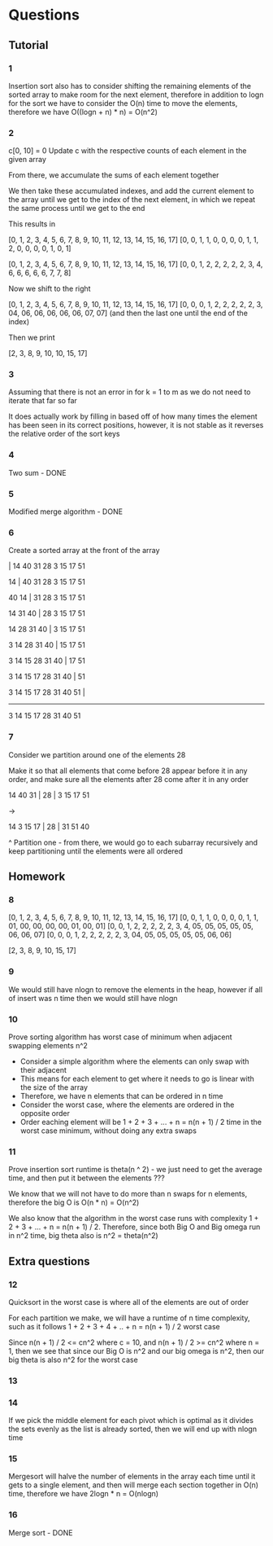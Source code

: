 # Questions

## Tutorial

### 1

Insertion sort also has to consider shifting the remaining elements of the sorted array to make room for the next element, therefore in addition to logn for the sort we have to consider the O(n) time to move the elements, therefore we have O((logn + n) \* n) = O(n^2)

### 2

c[0, 10] = 0
Update c with the respective counts of each element in the given array

From there, we accumulate the sums of each element together

We then take these accumulated indexes, and add the current element to the array until we get to the index of the next element, in which we repeat the same process until we get to the end

This results in

[0, 1, 2, 3, 4, 5, 6, 7, 8, 9, 10, 11, 12, 13, 14, 15, 16, 17]
[0, 0, 1, 1, 0, 0, 0, 0, 1, 1, 2, 0, 0, 0, 0, 1, 0, 1]

[0, 1, 2, 3, 4, 5, 6, 7, 8, 9, 10, 11, 12, 13, 14, 15, 16, 17]
[0, 0, 1, 2, 2, 2, 2, 2, 3, 4, 6, 6, 6, 6, 6, 7, 7, 8]

Now we shift to the right

[0, 1, 2, 3, 4, 5, 6, 7, 8, 9, 10, 11, 12, 13, 14, 15, 16, 17]
[0, 0, 0, 1, 2, 2, 2, 2, 2, 3, 04, 06, 06, 06, 06, 06, 07, 07] (and then the last one until the end of the index)

Then we print

[2, 3, 8, 9, 10, 10, 15, 17]

### 3

Assuming that there is not an error in for k = 1 to m as we do not need to iterate that far so far

It does actually work by filling in based off of how many times the element has been seen in its correct positions, however, it is not stable as it reverses the relative order of the sort keys

### 4

Two sum - DONE

### 5

Modified merge algorithm - DONE

### 6

Create a sorted array at the front of the array

| 14 40 31 28 3 15 17 51

14 | 40 31 28 3 15 17 51

40 14 | 31 28 3 15 17 51

14 31 40 | 28 3 15 17 51

14 28 31 40 | 3 15 17 51

3 14 28 31 40 | 15 17 51

3 14 15 28 31 40 | 17 51

3 14 15 17 28 31 40 | 51

3 14 15 17 28 31 40 51 |

---

3 14 15 17 28 31 40 51

### 7

Consider we partition around one of the elements 28

Make it so that all elements that come before 28 appear before it in any order, and make sure all the elements after 28 come after it in any order

14 40 31 | 28 | 3 15 17 51

->

14 3 15 17 | 28 | 31 51 40

^ Partition one - from there, we would go to each subarray recursively and keep partitioning until the elements were all ordered

## Homework

### 8

[0, 1, 2, 3, 4, 5, 6, 7, 8, 9, 10, 11, 12, 13, 14, 15, 16, 17]
[0, 0, 1, 1, 0, 0, 0, 0, 1, 1, 01, 00, 00, 00, 00, 01, 00, 01]
[0, 0, 1, 2, 2, 2, 2, 2, 3, 4, 05, 05, 05, 05, 05, 06, 06, 07]
[0, 0, 0, 1, 2, 2, 2, 2, 2, 3, 04, 05, 05, 05, 05, 05, 06, 06]

[2, 3, 8, 9, 10, 15, 17]

### 9

We would still have nlogn to remove the elements in the heap, however if all of insert was n time then we would still have nlogn

### 10

Prove sorting algorithm has worst case of minimum when adjacent swapping elements n^2

-   Consider a simple algorithm where the elements can only swap with their adjacent
-   This means for each element to get where it needs to go is linear with the size of the array
-   Therefore, we have n elements that can be ordered in n time
-   Consider the worst case, where the elements are ordered in the opposite order
-   Order eaching element will be 1 + 2 + 3 + ... + n = n(n + 1) / 2 time in the worst case minimum, without doing any extra swaps

### 11

Prove insertion sort runtime is theta(n ^ 2) - we just need to get the average time, and then put it between the elements ???

We know that we will not have to do more than n swaps for n elements, therefore the big O is O(n \* n) = O(n^2)

We also know that the algorithm in the worst case runs with complexity 1 + 2 + 3 + ... + n = n(n + 1) / 2. Therefore, since both Big O and Big omega run in n^2 time, big theta also is n^2 = theta(n^2)

## Extra questions

### 12

Quicksort in the worst case is where all of the elements are out of order

For each partition we make, we will have a runtime of n time complexity, such as it follows 1 + 2 + 3 + 4 + .. + n = n(n + 1) / 2 worst case

Since n(n + 1) / 2 <= cn^2 where c = 10, and n(n + 1) / 2 >= cn^2 where n = 1, then we see that since our Big O is n^2 and our big omega is n^2, then our big theta is also n^2 for the worst case

### 13

<!-- TODO -->

### 14

If we pick the middle element for each pivot which is optimal as it divides the sets evenly as the list is already sorted, then we will end up with nlogn time

### 15

Mergesort will halve the number of elements in the array each time until it gets to a single element, and then will merge each section together in O(n) time, therefore we have 2logn \* n = O(nlogn)

### 16

Merge sort - DONE
